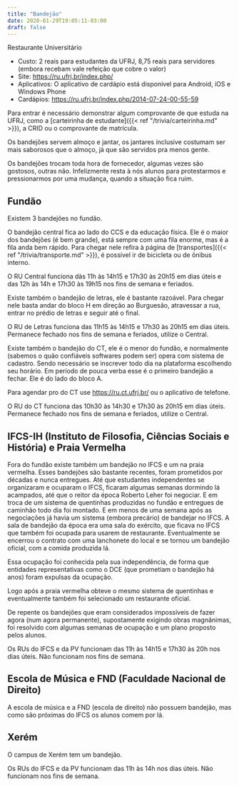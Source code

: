 ```yaml
---
title: "Bandejão"
date: 2020-01-29T19:05:11-03:00
draft: false
---
```


Restaurante Universitário

- Custo: 2 reais para estudantes da UFRJ, 8,75 reais para servidores (embora recebam vale refeição que cobre o valor)
- Site: https://ru.ufrj.br/index.php/
- Aplicativos: O aplicativo de cardápio está disponível para Android, iOS e Windows Phone
- Cardápios: https://ru.ufrj.br/index.php/2014-07-24-00-55-59

Para entrar é necessário demonstrar algum comprovante de que estuda na UFRJ, como a [carteirinha de estudante]({{< ref "/trivia/carteirinha.md" >}}), a CRID ou o comprovante de matrícula.

Os bandejões servem almoço e jantar, os jantares inclusive costumam ser mais saborosos que o almoço, já que são servidos pra menos gente.

Os bandejões trocam toda hora de fornecedor, algumas vezes são gostosos, outras não. Infelizmente resta à nós alunos para protestarmos e pressionarmos por uma mudança, quando a situação fica ruim.

## Fundão

Existem 3 bandejões no fundão.

O bandejão central fica ao lado do CCS e da educação física. Ele é o maior dos bandejões (é bem grande), está sempre com uma fila enorme, mas é a fila anda bem rápido. Para chegar nele refira à página de [transportes]({{< ref "/trivia/transporte.md" >}}), é possível ir de bicicleta ou de ônibus interno.

O RU Central funciona dàs 11h às 14h15 e 17h30 às 20h15 em dias úteis e das 12h às 14h e 17h30 às 19h15 nos fins de semana e feriados.

Existe também o bandejão de letras, ele é bastante razoável. Para chegar nele basta andar do bloco H em direção ao Burguesão, atravessar a rua, entrar no prédio de letras e seguir até o final.

O RU de Letras funciona das 11h15 às 14h15 e 17h30 às 20h15 em dias úteis. Permanece fechado nos fins de semana e feriados, utilize o Central.

Existe também o bandejão do CT, ele é o menor do fundão, e normalmente (sabemos o quão confiáveis softwares podem ser) opera com sistema de cadastro. Sendo necessário se inscrever todo dia na plataforma escolhendo seu horário. Em período de pouca verba esse é o primeiro bandejão a fechar. Ele é do lado do bloco A.

Para agendar pro do CT use https://ru.ct.ufrj.br/ ou o aplicativo de telefone.

O RU do CT funciona das 10h30 às 14h30 e 17h30 às 20h15 em dias úteis. Permanece fechado nos fins de semana e feriados, utilize o Central.

## IFCS-IH (Instituto de Filosofia, Ciências Sociais e História) e Praia Vermelha

Fora do fundão existe também um bandejão no IFCS e um na praia vermelha. Esses bandejões são bastante recentes, foram prometidos por décadas e nunca entregues. Até que estudantes independentes se organizaram e ocuparam o IFCS, ficaram algumas semanas dormindo lá acampados, até que o reitor da época Roberto Leher foi negociar. E em troca de um sistema de quentinhas produzidas no fundão e entregues de caminhão todo dia foi montado. E em menos de uma semana após as negociações já havia um sistema (embora precário) de bandejar no IFCS. A sala de bandejão da época era uma sala do exército, que ficava no IFCS que também foi ocupada para usarem de restaurante. Eventualmente se encerrou o contrato com uma lanchonete do local e se tornou um bandejão oficial, com a comida produzida lá.

Essa ocupação foi conhecida pela sua independência, de forma que entidades representativas como o DCE (que prometiam o bandejão há anos) foram expulsas da ocupação.


Logo após a praia vermelha obteve o mesmo sistema de quentinhas e eventualmente também foi selecionado um restaurante oficial.

De repente os bandejões que eram considerados impossíveis de fazer agora (num agora permanente), supostamente exigindo obras magnânimas, foi resolvido com algumas semanas de ocupação e um plano proposto pelos alunos.

Os RUs do IFCS e da PV funcionam das 11h às 14h15 e 17h30 às 20h nos dias úteis. Não funcionam nos fins de semana.

## Escola de Música e FND (Faculdade Nacional de Direito)

A escola de música e a FND (escola de direito) não possuem bandejão, mas como são próximas do IFCS os alunos comem por lá.

## Xerém

O campus de Xerém tem um bandejão.

Os RUs do IFCS e da PV funcionam das 11h às 14h nos dias úteis. Não funcionam nos fins de semana.
